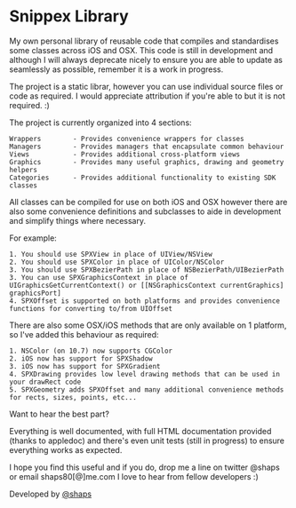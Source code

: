 Snippex Library
============

My own personal library of reusable code that compiles and standardises some classes across iOS and OSX. This code is still in development and although I will always deprecate nicely to ensure you are able to update as seamlessly as possible, remember it is a work in progress.

The project is a static librar, however you can use individual source files or code as required. I would appreciate attribution if you're able to but it is not required. :)

The project is currently organized into 4 sections:

	Wrappers		- Provides convenience wrappers for classes
    Managers		- Provides managers that encapsulate common behaviour
    Views	 		- Provides additional cross-platform views
    Graphics		- Provides many useful graphics, drawing and geometry helpers
    Categories		- Provides additional functionality to existing SDK classes
    
All classes can be compiled for use on both iOS and OSX however there are also some convenience definitions and subclasses to aide in development and simplify things where necessary.

For example:

    1. You should use SPXView in place of UIView/NSView
    2. You should use SPXColor in place of UIColor/NSColor
    3. You should use SPXBezierPath in place of NSBezierPath/UIBezierPath
    3. You can use SPXGraphicsContext in place of UIGraphicsGetCurrentContext() or [[NSGraphicsContext currentGraphics] graphicsPort]
    4. SPXOffset is supported on both platforms and provides convenience functions for converting to/from UIOffset
    
There are also some OSX/iOS methods that are only available on 1 platform, so I've added this behaviour as required:

	1. NSColor (on 10.7) now supports CGColor
	2. iOS now has support for SPXShadow
	3. iOS now has support for SPXGradient
	4. SPXDrawing provides low level drawing methods that can be used in your drawRect code
	5. SPXGeometry adds SPXOffset and many additional convenience methods for rects, sizes, points, etc...
    
Want to hear the best part?

Everything is well documented, with full HTML documentation provided (thanks to appledoc) and there's even unit tests (still in progress) to ensure everything works as expected.

I hope you find this useful and if you do, drop me a line on twitter @shaps or email shaps80[@]me.com
I love to hear from fellow developers :)

Developed by 	[@shaps](http://twitter.com/shaps "Twitter")
